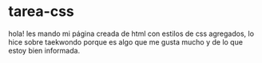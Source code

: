 # tarea-css
hola! les mando mi página creada de html con estilos de css agregados, lo hice sobre taekwondo porque es algo que me gusta mucho y de lo que estoy bien informada.
